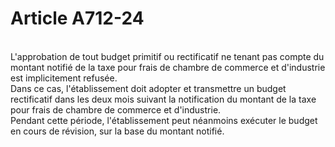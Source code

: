 # Article A712-24

<p><br/>L'approbation de tout budget primitif ou rectificatif ne tenant pas compte du montant notifié de la taxe pour frais de chambre de commerce et d'industrie est implicitement refusée.<br/> Dans ce cas, l'établissement doit adopter et transmettre un budget rectificatif dans les deux mois suivant la notification du montant de la taxe pour frais de chambre de commerce et d'industrie.<br/> Pendant cette période, l'établissement peut néanmoins exécuter le budget en cours de révision, sur la base du montant notifié.</p>